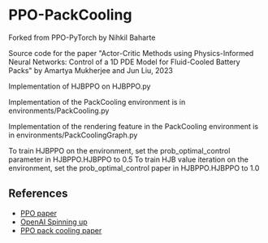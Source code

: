 # PPO-PackCooling

Forked from PPO-PyTorch by Nihkil Baharte

Source code for the paper "Actor-Critic Methods using Physics-Informed Neural Networks: Control of a 1D PDE Model for Fluid-Cooled Battery Packs" by Amartya Mukherjee and Jun Liu, 2023

Implementation of HJBPPO on HJBPPO.py

Implementation of the PackCooling environment is in environments/PackCooling.py

Implementation of the rendering feature in the PackCooling environment is in environments/PackCoolingGraph.py

To train HJBPPO on the environment, set the prob_optimal_control parameter in HJBPPO.HJBPPO to 0.5
To train HJB value iteration on the environment, set the prob_optimal_control paper in HJBPPO.HJBPPO to 1.0

## References

- [PPO paper](https://arxiv.org/abs/1707.06347)
- [OpenAI Spinning up](https://spinningup.openai.com/en/latest/)
- [PPO pack cooling paper](https://arxiv.org/abs/2305.10952)


